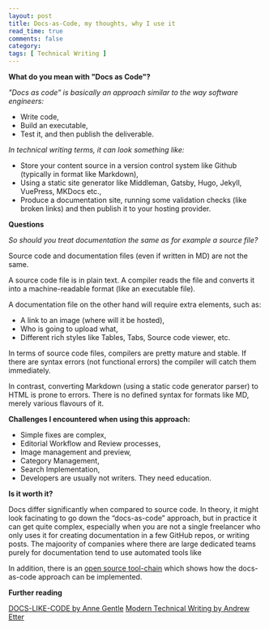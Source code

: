 ```yaml
---
layout: post
title: Docs-as-Code, my thoughts, why I use it 
read_time: true  
comments: false
category: 
tags: [ Technical Writing ]
---
```


**What do you mean with "Docs as Code"?**

*"Docs as code” is basically an approach similar to the way software engineers:*
- Write code,
- Build an executable,
- Test it, and then publish the deliverable.

*In technical writing terms, it can look something like:*
- Store your content source in a version control system like Github (typically in format like Markdown),
- Using a static site generator like Middleman, Gatsby, Hugo, Jekyll, VuePress, MKDocs etc.,
- Produce a documentation site, running some validation checks (like broken links) and then publish it to your hosting provider.

**Questions**

*So should you treat documentation the same as for example a source file?*

Source code and documentation files (even if written in MD) are not the same.

A source code file is in plain text. A compiler reads the file and converts it into a machine-readable format (like an executable file).

A documentation file on the other hand will require extra elements, such as:
- A link to an image (where will it be hosted), 
- Who is going to upload what,
- Different rich styles like Tables, Tabs, Source code viewer, etc.

In terms of source code files, compilers are pretty mature and stable. If there are syntax errors (not functional errors) the compiler will catch them immediately.

In contrast, converting Markdown (using a static code generator parser) to HTML is prone to errors. There is no defined syntax for formats like MD, merely various flavours of it.

**Challenges I encountered when using this approach:**

- Simple fixes are complex,
- Editorial Workflow and Review processes,
- Image management and preview, 
- Category Management,
- Search Implementation,
- Developers are usually not writers. They need education.

**Is it worth it?**

Docs differ significantly when compared to source code. In theory, it might look facinating to go down the “docs-as-code” approach, but in practice it can get quite complex, especially when you are not a single freelancer who only uses it for creating documentation in a few GitHub repos, or writing posts. The majoority of companies where there are large dedicated teams purely for documentation tend to use automated tools like 

In addition, there is an [open source tool-chain](https://doctoolchain.github.io/docToolchain/) which shows how the docs-as-code approach can be implemented.

**Further reading**

[DOCS-LIKE-CODE by Anne Gentle](https://www.amazon.de/dp/B0784ZJWSR)
[Modern Technical Writing by Andrew Etter](https://www.amazon.com/Modern-Technical-Writing-Introduction-Documentation-ebook/dp/B01A2QL9SS)

